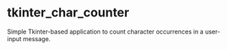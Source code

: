 # tkinter_char_counter
Simple Tkinter-based application to count character occurrences in a user-input message.
